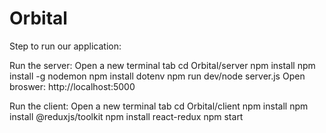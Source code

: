 # Orbital

Step to run our application:

Run the server:
Open a new terminal tab
cd Orbital/server
npm install
npm install -g nodemon
npm install dotenv
npm run dev/node server.js
Open broswer: http://localhost:5000

Run the client:
Open a new terminal tab
cd Orbital/client
npm install
npm install @reduxjs/toolkit
npm install react-redux
npm start



